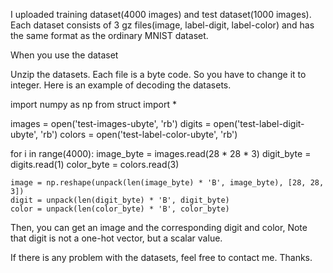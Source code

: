 I uploaded training dataset(4000 images) and test dataset(1000 images).
Each dataset consists of 3 gz files(image, label-digit, label-color) and has the same format as the ordinary MNIST dataset.

When you use the dataset

Unzip the datasets.
Each file is a byte code. So you have to change it to integer. Here is an example of decoding the datasets.

import numpy as np
from struct import *

images = open('test-images-ubyte', 'rb')
digits = open('test-label-digit-ubyte', 'rb')
colors = open('test-label-color-ubyte', 'rb')

for i in range(4000):
    image_byte = images.read(28 * 28 * 3)
    digit_byte = digits.read(1)
    color_byte = colors.read(3)

    image = np.reshape(unpack(len(image_byte) * 'B', image_byte), [28, 28, 3])
    digit = unpack(len(digit_byte) * 'B', digit_byte)
    color = unpack(len(color_byte) * 'B', color_byte)
Then, you can get an image and the corresponding digit and color,
Note that digit is not a one-hot vector, but a scalar value.

If there is any problem with the datasets, feel free to contact me.
Thanks.
